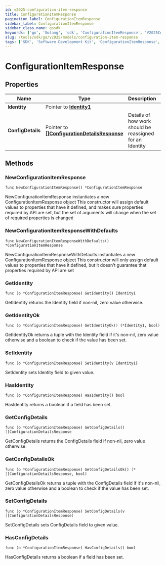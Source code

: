 ```yaml
---
id: v2025-configuration-item-response
title: ConfigurationItemResponse
pagination_label: ConfigurationItemResponse
sidebar_label: ConfigurationItemResponse
sidebar_class_name: gosdk
keywords: ['go', 'Golang', 'sdk', 'ConfigurationItemResponse', 'V2025ConfigurationItemResponse'] 
slug: /tools/sdk/go/v2025/models/configuration-item-response
tags: ['SDK', 'Software Development Kit', 'ConfigurationItemResponse', 'V2025ConfigurationItemResponse']
---
```


# ConfigurationItemResponse

## Properties

Name | Type | Description | Notes
------------ | ------------- | ------------- | -------------
**Identity** | Pointer to [**Identity1**](identity1) |  | [optional] 
**ConfigDetails** | Pointer to [**[]ConfigurationDetailsResponse**](configuration-details-response) | Details of how work should be reassigned for an Identity | [optional] 

## Methods

### NewConfigurationItemResponse

`func NewConfigurationItemResponse() *ConfigurationItemResponse`

NewConfigurationItemResponse instantiates a new ConfigurationItemResponse object
This constructor will assign default values to properties that have it defined,
and makes sure properties required by API are set, but the set of arguments
will change when the set of required properties is changed

### NewConfigurationItemResponseWithDefaults

`func NewConfigurationItemResponseWithDefaults() *ConfigurationItemResponse`

NewConfigurationItemResponseWithDefaults instantiates a new ConfigurationItemResponse object
This constructor will only assign default values to properties that have it defined,
but it doesn't guarantee that properties required by API are set

### GetIdentity

`func (o *ConfigurationItemResponse) GetIdentity() Identity1`

GetIdentity returns the Identity field if non-nil, zero value otherwise.

### GetIdentityOk

`func (o *ConfigurationItemResponse) GetIdentityOk() (*Identity1, bool)`

GetIdentityOk returns a tuple with the Identity field if it's non-nil, zero value otherwise
and a boolean to check if the value has been set.

### SetIdentity

`func (o *ConfigurationItemResponse) SetIdentity(v Identity1)`

SetIdentity sets Identity field to given value.

### HasIdentity

`func (o *ConfigurationItemResponse) HasIdentity() bool`

HasIdentity returns a boolean if a field has been set.

### GetConfigDetails

`func (o *ConfigurationItemResponse) GetConfigDetails() []ConfigurationDetailsResponse`

GetConfigDetails returns the ConfigDetails field if non-nil, zero value otherwise.

### GetConfigDetailsOk

`func (o *ConfigurationItemResponse) GetConfigDetailsOk() (*[]ConfigurationDetailsResponse, bool)`

GetConfigDetailsOk returns a tuple with the ConfigDetails field if it's non-nil, zero value otherwise
and a boolean to check if the value has been set.

### SetConfigDetails

`func (o *ConfigurationItemResponse) SetConfigDetails(v []ConfigurationDetailsResponse)`

SetConfigDetails sets ConfigDetails field to given value.

### HasConfigDetails

`func (o *ConfigurationItemResponse) HasConfigDetails() bool`

HasConfigDetails returns a boolean if a field has been set.


